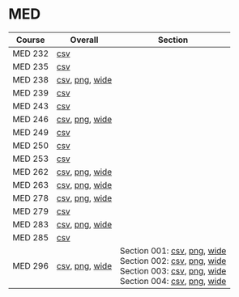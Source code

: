 # MED

| Course | Overall | Section |
| ------ | ------- | ------- |
| MED 232 | [csv](https://github.com/UCSD-Historical-Enrollment-Data/2025Winter/blob/main/overall/MED%20232.csv) |  |
| MED 235 | [csv](https://github.com/UCSD-Historical-Enrollment-Data/2025Winter/blob/main/overall/MED%20235.csv) |  |
| MED 238 | [csv](https://github.com/UCSD-Historical-Enrollment-Data/2025Winter/blob/main/overall/MED%20238.csv), [png](https://raw.githubusercontent.com/UCSD-Historical-Enrollment-Data/2025Winter/main/plot_overall/MED%20238.png), [wide](https://raw.githubusercontent.com/UCSD-Historical-Enrollment-Data/2025Winter/main/plot_overall_wide/MED%20238.png) |  |
| MED 239 | [csv](https://github.com/UCSD-Historical-Enrollment-Data/2025Winter/blob/main/overall/MED%20239.csv) |  |
| MED 243 | [csv](https://github.com/UCSD-Historical-Enrollment-Data/2025Winter/blob/main/overall/MED%20243.csv) |  |
| MED 246 | [csv](https://github.com/UCSD-Historical-Enrollment-Data/2025Winter/blob/main/overall/MED%20246.csv), [png](https://raw.githubusercontent.com/UCSD-Historical-Enrollment-Data/2025Winter/main/plot_overall/MED%20246.png), [wide](https://raw.githubusercontent.com/UCSD-Historical-Enrollment-Data/2025Winter/main/plot_overall_wide/MED%20246.png) |  |
| MED 249 | [csv](https://github.com/UCSD-Historical-Enrollment-Data/2025Winter/blob/main/overall/MED%20249.csv) |  |
| MED 250 | [csv](https://github.com/UCSD-Historical-Enrollment-Data/2025Winter/blob/main/overall/MED%20250.csv) |  |
| MED 253 | [csv](https://github.com/UCSD-Historical-Enrollment-Data/2025Winter/blob/main/overall/MED%20253.csv) |  |
| MED 262 | [csv](https://github.com/UCSD-Historical-Enrollment-Data/2025Winter/blob/main/overall/MED%20262.csv), [png](https://raw.githubusercontent.com/UCSD-Historical-Enrollment-Data/2025Winter/main/plot_overall/MED%20262.png), [wide](https://raw.githubusercontent.com/UCSD-Historical-Enrollment-Data/2025Winter/main/plot_overall_wide/MED%20262.png) |  |
| MED 263 | [csv](https://github.com/UCSD-Historical-Enrollment-Data/2025Winter/blob/main/overall/MED%20263.csv), [png](https://raw.githubusercontent.com/UCSD-Historical-Enrollment-Data/2025Winter/main/plot_overall/MED%20263.png), [wide](https://raw.githubusercontent.com/UCSD-Historical-Enrollment-Data/2025Winter/main/plot_overall_wide/MED%20263.png) |  |
| MED 278 | [csv](https://github.com/UCSD-Historical-Enrollment-Data/2025Winter/blob/main/overall/MED%20278.csv), [png](https://raw.githubusercontent.com/UCSD-Historical-Enrollment-Data/2025Winter/main/plot_overall/MED%20278.png), [wide](https://raw.githubusercontent.com/UCSD-Historical-Enrollment-Data/2025Winter/main/plot_overall_wide/MED%20278.png) |  |
| MED 279 | [csv](https://github.com/UCSD-Historical-Enrollment-Data/2025Winter/blob/main/overall/MED%20279.csv) |  |
| MED 283 | [csv](https://github.com/UCSD-Historical-Enrollment-Data/2025Winter/blob/main/overall/MED%20283.csv), [png](https://raw.githubusercontent.com/UCSD-Historical-Enrollment-Data/2025Winter/main/plot_overall/MED%20283.png), [wide](https://raw.githubusercontent.com/UCSD-Historical-Enrollment-Data/2025Winter/main/plot_overall_wide/MED%20283.png) |  |
| MED 285 | [csv](https://github.com/UCSD-Historical-Enrollment-Data/2025Winter/blob/main/overall/MED%20285.csv) |  |
| MED 296 | [csv](https://github.com/UCSD-Historical-Enrollment-Data/2025Winter/blob/main/overall/MED%20296.csv), [png](https://raw.githubusercontent.com/UCSD-Historical-Enrollment-Data/2025Winter/main/plot_overall/MED%20296.png), [wide](https://raw.githubusercontent.com/UCSD-Historical-Enrollment-Data/2025Winter/main/plot_overall_wide/MED%20296.png) | Section 001: [csv](https://github.com/UCSD-Historical-Enrollment-Data/2025Winter/blob/main/section/MED%20296_001.csv), [png](https://raw.githubusercontent.com/UCSD-Historical-Enrollment-Data/2025Winter/main/plot_section/MED%20296_001.png), [wide](https://raw.githubusercontent.com/UCSD-Historical-Enrollment-Data/2025Winter/main/plot_section_wide/MED%20296_001.png)<br>Section 002: [csv](https://github.com/UCSD-Historical-Enrollment-Data/2025Winter/blob/main/section/MED%20296_002.csv), [png](https://raw.githubusercontent.com/UCSD-Historical-Enrollment-Data/2025Winter/main/plot_section/MED%20296_002.png), [wide](https://raw.githubusercontent.com/UCSD-Historical-Enrollment-Data/2025Winter/main/plot_section_wide/MED%20296_002.png)<br>Section 003: [csv](https://github.com/UCSD-Historical-Enrollment-Data/2025Winter/blob/main/section/MED%20296_003.csv), [png](https://raw.githubusercontent.com/UCSD-Historical-Enrollment-Data/2025Winter/main/plot_section/MED%20296_003.png), [wide](https://raw.githubusercontent.com/UCSD-Historical-Enrollment-Data/2025Winter/main/plot_section_wide/MED%20296_003.png)<br>Section 004: [csv](https://github.com/UCSD-Historical-Enrollment-Data/2025Winter/blob/main/section/MED%20296_004.csv), [png](https://raw.githubusercontent.com/UCSD-Historical-Enrollment-Data/2025Winter/main/plot_section/MED%20296_004.png), [wide](https://raw.githubusercontent.com/UCSD-Historical-Enrollment-Data/2025Winter/main/plot_section_wide/MED%20296_004.png) |
